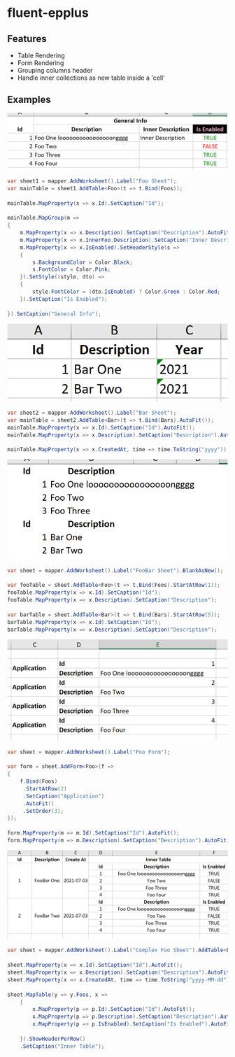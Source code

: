 # fluent-epplus

## Features
- Table Rendering
- Form Rendering
- Grouping columns header
- Handle inner collections as new table inside a 'cell'

## Examples

![alt text](https://github.com/mrxrsd/fluent-epplus/blob/main/docs/1.png?raw=true)

```csharp
var sheet1 = mapper.AddWorksheet().Label("Foo Sheet");
var mainTable = sheet1.AddTable<Foo>(t => t.Bind(Foos));

mainTable.MapProperty(x => x.Id).SetCaption("Id");

mainTable.MapGroup(m =>
{
    m.MapProperty(x => x.Description).SetCaption("Description").AutoFit();
    m.MapProperty(x => x.InnerFoo.Description).SetCaption("Inner Description").AutoFit();
    m.MapProperty(x => x.IsEnabled).SetHeaderStyle(s =>
    {
        s.BackgroundColor = Color.Black;
        s.FontColor = Color.Pink;
    }).SetStyle((style, dto) =>
    {
        style.FontColor = (dto.IsEnabled) ? Color.Green : Color.Red;
    }).SetCaption("Is Enabled");

}).SetCaption("General Info");
```

![alt text](https://github.com/mrxrsd/fluent-epplus/blob/main/docs/2.png?raw=true)

```csharp
var sheet2 = mapper.AddWorksheet().Label("Bar Sheet");
var mainTable = sheet2.AddTable<Bar>(t => t.Bind(Bars).AutoFit());
mainTable.MapProperty(x => x.Id).SetCaption("Id").AutoFit();
mainTable.MapProperty(x => x.Description).SetCaption("Description").AutoFit();

mainTable.MapProperty(x => x.CreatedAt, time => time.ToString("yyyy")).SetCaption("Year");
```

![alt text](https://github.com/mrxrsd/fluent-epplus/blob/main/docs/3.png?raw=true)
```csharp
var sheet = mapper.AddWorksheet().Label("FooBar Sheet").BlankAsNew();

var fooTable = sheet.AddTable<Foo>(t => t.Bind(Foos).StartAtRow(1));
fooTable.MapProperty(x => x.Id).SetCaption("Id");
fooTable.MapProperty(x => x.Description).SetCaption("Description");

var barTable = sheet.AddTable<Bar>(t => t.Bind(Bars).StartAtRow(5));
barTable.MapProperty(x => x.Id).SetCaption("Id");
barTable.MapProperty(x => x.Description).SetCaption("Description");
```

![alt text](https://github.com/mrxrsd/fluent-epplus/blob/main/docs/4.png?raw=true)
```csharp
var sheet = mapper.AddWorksheet().Label("Foo Form");

var form = sheet.AddForm<Foo>(f =>
{
    f.Bind(Foos)
     .StartAtRow(2)
     .SetCaption("Application")
     .AutoFit()
     .SetOrder(3);
});

form.MapProperty(m => m.Id).SetCaption("Id").AutoFit();
form.MapProperty(m => m.Description).SetCaption("Description").AutoFit();
```

![alt text](https://github.com/mrxrsd/fluent-epplus/blob/main/docs/5.png?raw=true)
```csharp
var sheet = mapper.AddWorksheet().Label("Complex Foo Sheet").AddTable<FooBars>(t => t.Bind(FoosBars));

sheet.MapProperty(x => x.Id).SetCaption("Id").AutoFit();
sheet.MapProperty(x => x.Description).SetCaption("Description").AutoFit();
sheet.MapProperty(x => x.CreatedAt, time => time.ToString("yyyy-MM-dd")).SetCaption("Create At");

sheet.MapTable(y => y.Foos, x =>
    {
        x.MapProperty(p => p.Id).SetCaption("Id").AutoFit();
        x.MapProperty(p => p.Description).SetCaption("Description").AutoFit();
        x.MapProperty(p => p.IsEnabled).SetCaption("Is Enabled").AutoFit();

    }).ShowHeaderPerRow()
    .SetCaption("Inner Table");
```
